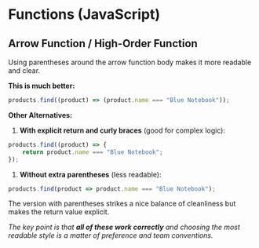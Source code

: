 # Functions (JavaScript)

##  Arrow Function / High-Order Function

Using parentheses around the arrow function body makes it more readable and clear.

**This is much better:**
```javascript
products.find((product) => (product.name === "Blue Notebook"));
```

**Other Alternatives:**

1. **With explicit return and curly braces** (good for complex logic):
```javascript
products.find((product) => {
    return product.name === "Blue Notebook";
});
```

1. **Without extra parentheses** (less readable):
```javascript
products.find(product => product.name === "Blue Notebook");
```

The version with parentheses strikes a nice balance of cleanliness but makes the return value explicit.

_The key point is that **all of these work correctly** and choosing the most readable style is a matter of preference and team conventions._
